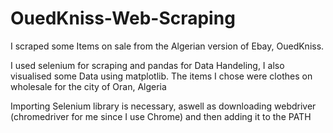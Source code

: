 # OuedKniss-Web-Scraping
I scraped some Items on sale from the Algerian version of Ebay, OuedKniss. 

I used selenium for scraping and pandas for Data Handeling, I also visualised some Data using matplotlib. The items I chose were clothes on wholesale for the city 
of Oran, Algeria

Importing Selenium library is necessary, aswell as downloading webdriver (chromedriver for me since I use Chrome) and then adding it to the PATH
